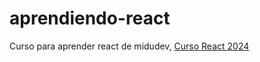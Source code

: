 # aprendiendo-react
Curso para aprender react de midudev, [Curso React 2024](https://www.youtube.com/playlist?list=PLUofhDIg_38q4D0xNWp7FEHOTcZhjWJ29)